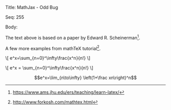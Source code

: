 Title:  MathJax - Odd Bug

Seq:    255

Body: 

The text above is based on a paper by Edward R. Scheinerman[^1].

[^1]: <https://www.ams.jhu.edu/ers/teaching/learn-latex/>

A few more examples from mathTeX tutorial[^2].

[^2]: <http://www.forkosh.com/mathtex.html>

\\[
e^x=\sum_{n=0}^\infty\frac{x^n}{n!}
\\]

\\[
e^x = \sum_{n=0}^\infty\frac{x^n}{n!}
\\]

$$e^x=\lim_{n\to\infty} \left(1+\frac xn\right)^n$$
